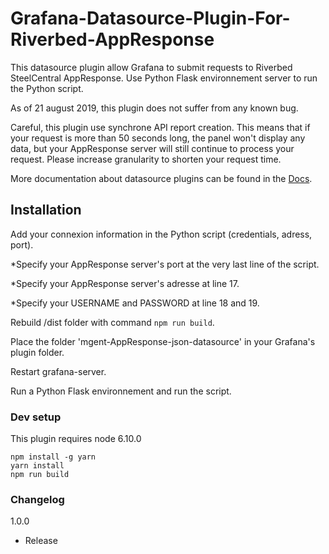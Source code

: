 # Grafana-Datasource-Plugin-For-Riverbed-AppResponse
This datasource plugin allow Grafana to submit requests to Riverbed SteelCentral AppResponse.
Use Python Flask environnement server to run the Python script.

As of 21 august 2019, this plugin does not suffer from any known bug.

Careful, this plugin use synchrone API report creation. This means that if your request is more than 50 seconds long, the panel won't display any data, but your AppResponse server will still continue to process your request.
Please increase granularity to shorten your request time.


More documentation about datasource plugins can be found in the [Docs](https://github.com/grafana/grafana/blob/master/docs/sources/plugins/developing/datasources.md).

## Installation

Add your connexion information in the Python script (credentials, adress, port).

   *Specify your AppResponse server's port at the very last line of the script.
   
   *Specify your AppResponse server's adresse at line 17.
   
   *Specify your USERNAME and PASSWORD at line 18 and 19.
   
Rebuild /dist folder with command ```npm run build```.

Place the folder 'mgent-AppResponse-json-datasource' in your Grafana's plugin folder.

Restart grafana-server.

Run a Python Flask environnement and run the script.


### Dev setup

This plugin requires node 6.10.0

```
npm install -g yarn
yarn install
npm run build
```

### Changelog

1.0.0
- Release


